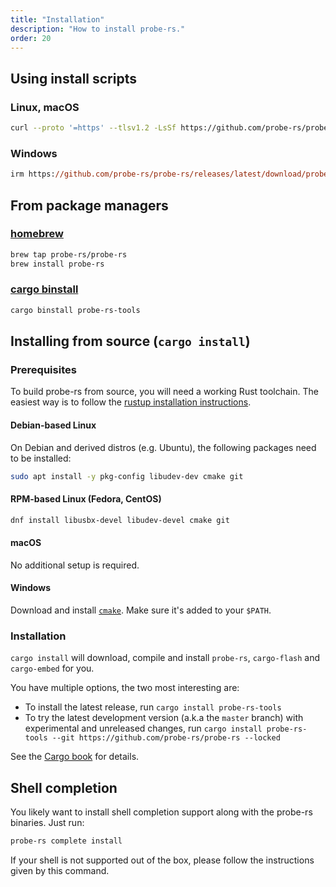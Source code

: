 ```yaml
---
title: "Installation"
description: "How to install probe-rs."
order: 20
---
```


## Using install scripts

### Linux, macOS

```bash
curl --proto '=https' --tlsv1.2 -LsSf https://github.com/probe-rs/probe-rs/releases/latest/download/probe-rs-tools-installer.sh | sh
```

### Windows

```ps
irm https://github.com/probe-rs/probe-rs/releases/latest/download/probe-rs-tools-installer.ps1 | iex
```

## From package managers

### [homebrew](https://brew.sh/)

```bash
brew tap probe-rs/probe-rs
brew install probe-rs
```

### [cargo binstall](https://crates.io/crates/cargo-binstall)

```bash
cargo binstall probe-rs-tools
```

## Installing from source (`cargo install`)

### Prerequisites

To build probe-rs from source, you will need a working Rust toolchain. The easiest way is to follow the [rustup installation instructions](https://rustup.rs).

#### Debian-based Linux

On Debian and derived distros (e.g. Ubuntu), the following packages need to be installed:

```bash
sudo apt install -y pkg-config libudev-dev cmake git
```

#### RPM-based Linux (Fedora, CentOS)

```bash
dnf install libusbx-devel libudev-devel cmake git
```

#### macOS

No additional setup is required.

#### Windows

Download and install [`cmake`](https://cmake.org/download/). Make sure it's added to your `$PATH`.

### Installation

`cargo install` will download, compile and install `probe-rs`, `cargo-flash` and `cargo-embed` for you.

You have multiple options, the two most interesting are:

- To install the latest release, run `cargo install probe-rs-tools`
- To try the latest development version (a.k.a the `master` branch) with experimental and unreleased changes, run `cargo install probe-rs-tools --git https://github.com/probe-rs/probe-rs --locked`

See the [Cargo book](https://doc.rust-lang.org/cargo/commands/cargo-install.html) for details.


## Shell completion

You likely want to install shell completion support along with the probe-rs binaries. Just run:

```bash
probe-rs complete install
```

If your shell is not supported out of the box, please follow the instructions given by this command.
